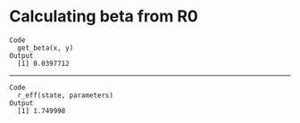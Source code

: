 # Calculating beta from R0

    Code
      get_beta(x, y)
    Output
      [1] 0.0397712

---

    Code
      r_eff(state, parameters)
    Output
      [1] 1.749998

